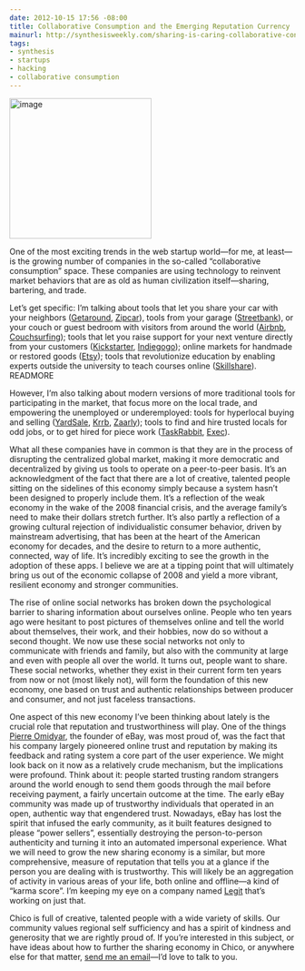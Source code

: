 ```yaml
---
date: 2012-10-15 17:56 -08:00
title: Collaborative Consumption and the Emerging Reputation Currency
mainurl: http://synthesisweekly.com/sharing-is-caring-collaborative-consumption-and-the-emerging-reputation-currency/
tags:
- synthesis
- startups
- hacking
- collaborative consumption
---
```

<img class="right" alt="image" height="247" src="https://mattolson-blog.s3.amazonaws.com/collaborative-consumption.jpg" width="250"/>

One of the most exciting trends in the web startup world&mdash;for me, at least&mdash;is the growing number of companies in the so-called &ldquo;collaborative consumption&rdquo; space. These companies are 
using technology to reinvent market behaviors that are as old as human civilization itself&mdash;sharing, bartering, and trade.

Let&rsquo;s get specific: I&rsquo;m talking about tools that let you share your car with your neighbors ([Getaround](http://www.getaround.com/), [Zipcar](http://www.zipcar.com/)), tools from your garage 
([Streetbank](http://www.streetbank.com/)), or your couch or guest bedroom with visitors from around the world ([Airbnb](https://www.airbnb.com/), [Couchsurfing](https://www.couchsurfing.org/)); tools 
that let you raise support for your next venture directly from your customers ([Kickstarter](http://www.kickstarter.com/), [Indiegogo](http://www.indiegogo.com/)); online markets for handmade or restored 
goods ([Etsy](http://www.etsy.com/)); tools that revolutionize education by enabling experts outside the university to teach courses online ([Skillshare](http://www.skillshare.com/)).
READMORE

However, I&rsquo;m also talking about modern versions of more traditional tools for participating in the market, that focus more on the local trade, and empowering the unemployed or underemployed: tools for 
hyperlocal buying and selling ([YardSale](https://www.getyardsale.com/), [Krrb](http://krrb.com/), [Zaarly](https://www.zaarly.com)); tools to find and hire trusted locals for odd jobs, or to get hired for 
piece work ([TaskRabbit](https://www.taskrabbit.com), [Exec](https://iamexec.com/)).

What all these companies have in common is that they are in the process of disrupting the centralized global market, making it more democratic and decentralized by giving us tools to operate on a peer-to-peer 
basis. It&rsquo;s an acknowledgment of the fact that there are a lot of creative, talented people sitting on the sidelines of this economy simply because a system hasn&rsquo;t been designed to properly include 
them. It&rsquo;s a reflection of the weak economy in the wake of the 2008 financial crisis, and the average family&rsquo;s need to make their dollars stretch further. It&rsquo;s also partly a reflection of a 
growing cultural rejection of individualistic consumer behavior, driven by mainstream advertising, that has been at the heart of the American economy for decades, and the desire to return to a more authentic, 
connected, way of life. It&rsquo;s incredibly exciting to see the growth in the adoption of these apps. I believe we are at a tipping point that will ultimately bring us out of the economic collapse of 2008 
and yield a more vibrant, resilient economy and stronger communities.

The rise of online social networks has broken down the psychological barrier to sharing information about ourselves online. People who ten years ago were hesitant to post pictures of themselves online and 
tell the world about themselves, their work, and their hobbies, now do so without a second thought. We now use these social networks not only to communicate with friends and family, but also with the 
community at large and even with people all over the world. It turns out, people want to share. These social networks, whether they exist in their current form ten years from now or not (most likely not), 
will form the foundation of this new economy, one based on trust and authentic relationships between producer and consumer, and not just faceless transactions.

One aspect of this new economy I&rsquo;ve been thinking about lately is the crucial role that reputation and trustworthiness will play. One of the things [Pierre Omidyar](http://www.omidyar.com/team/pierre-omidyar), 
the founder of eBay, was most proud of, was the fact that his company largely pioneered online trust and reputation by making its feedback and rating system a core part of the user experience. We might look back 
on it now as a relatively crude mechanism, but the implications were profound. Think about it: people started trusting random strangers around the world enough to send them goods through the mail before receiving 
payment, a fairly uncertain outcome at the time. The early eBay community was made up of trustworthy individuals that operated in an open, authentic way that engendered trust. Nowadays, eBay has lost the 
spirit that infused the early community, as it built features designed to please &ldquo;power sellers&rdquo;, essentially destroying the person-to-person authenticity and turning it into an automated impersonal 
experience. What we will need to grow the new sharing economy is a similar, but more comprehensive, measure of reputation that tells you at a glance if the person you are dealing with is trustworthy. This will 
likely be an aggregation of activity in various areas of your life, both online and offline&mdash;a kind of &ldquo;karma score&rdquo;. I&rsquo;m keeping my eye on a company named [Legit](http://legit.co/) 
that&rsquo;s working on just that.

Chico is full of creative, talented people with a wide variety of skills. Our community values regional self sufficiency and has a spirit of kindness and generosity that we are rightly proud of. If 
you&rsquo;re interested in this subject, or have ideas about how to further the sharing economy in Chico, or anywhere else for that matter, [send me an email](http://mattolson.com/contact)&mdash;I&rsquo;d 
love to talk to you.

